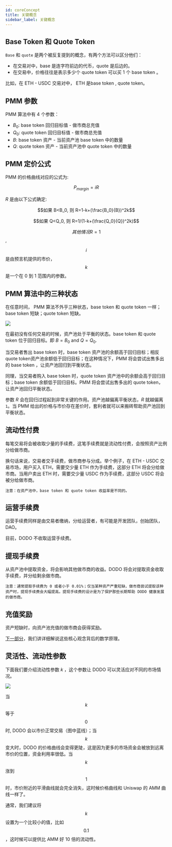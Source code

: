 ```yaml
---
id: coreConcept
title: 关键概念
sidebar_label: 关键概念
---
```


## Base Token 和 Quote Token

`Base` 和 `quote` 是两个被反复提到的概念，有两个方法可以区分他们：

- 在交易对中，base 是连字符前边的代币，quote 是后边的。
- 在交易中，价格往往是表示多少个 quote token 可以买 1 个 base token 。

比如，在 ETH - USDC 交易对中， ETH 是base token , quote token。

## PMM 参数

PMM 算法中有 4 个参数：

- $B_0$: base token 回归目标值 - 做市商总充值
- $Q_0$: quote token 回归目标值 - 做市商总充值
- $B$: base token 资产 - 当前资产池 base token 中的数量
- $Q$: quote token 资产 - 当前资产池中 quote token 中的数量

## PMM 定价公式

PMM 的价格曲线对应的公式为:

$$P_{margin}=iR$$

$R$ 是由以下公式确定:

$$如果 B<B_0, 则 R=1-k+(\frac{B_0}{B})^2k$$

$$如果 Q<Q_0, 则 R=1/(1-k+(\frac{Q_0}{Q})^2k)$$

$$其他情况 R=1$$,

$$i$$ 是由预言机提供的市价， $$k$$ 是一个在 0 到 1 范围内的参数。

## PMM 算法中的三种状态

在任意时间， PMM 算法不外乎三种状态，base token 和 quote token 一样；base token 短缺；quote token 短缺。

![](https://dodoex.github.io/docs/img/dodo_mode_switch.jpeg)

在最初没有任何交易的时候，资产池处于平衡的状态。base token 和 quote token 位于回归目标。即 $B=B_0$ and $Q=Q_0$.

当交易者售出 base token 时，base token 资产池的余额高于回归目标；相反 quote token资产池余额低于回归目标；在这种情况下，PMM 将会尝试出售多出的 base token ，让资产池回归到平衡状态。

同理，当交易者购入 base token 时，quote token 资产池中的余额会高于回归目标；base token 余额低于回归目标。PMM 将会尝试出售多出的 quote token，让资产池回归平衡状态。

参数 $R$ 会在回归过程起到非常关键的作用。资产池越偏离平衡状态，$R$ 就越偏离`1`。当 PMM 给出的价格与市价存在差价时，套利者就可以来搬砖帮助资产池回到平衡状态。

## 流动性付费

每笔交易将会被收取少量的手续费，这笔手续费就是流动性付费，会按照资产比例分给做市商。

换句话来说，交易者交手续费，做市商参与分成。举个例子，在 ETH - USDC 交易市场，用户买入 ETH，需要交少量 ETH 作为手续费，这部分 ETH 将会分给做市商。当用户卖出 ETH 时，需要交少量 USDC 作为手续费，这部分 USDC 将会被分给做市商。

`
注意：在资产池中，base token 和 quote token 收益率是不同的。
`

## 运营手续费

运营手续费同样是由交易者缴纳，分给运营者，有可能是开发团队，创始团队，DAO。

目前，DODO 不收取运营手续费。

## 提现手续费

从资产池中提取资金，将会影响其他做市商的收益。DODO 将会对提取资金收取手续费，并分给剩余做市商。

`
注意：通常提取手续费为 0 或者小于 0.01%；仅当某种资产严重短缺，做市商尝试提取该种资产时，提现手续费会大幅提高。提现手续费的设计是为了保护那些长期帮助 DODO 健康发展的做市商。
`

## 充值奖励

资产短缺时，向资产池充值的做市商会获得奖励。

[下一部分](./math)，我们讲详细解说这些核心观念背后的数学原理。

## 灵活性、流动性参数 

下面我们要介绍流动性参数 $k$ ，这个参数让 DODO 可以灵活应对不同的市场情况。

![](https://dodoex.github.io/docs/img/dodo_k.jpeg)

当 $$k$$ 等于 $$0$$ 时, DODO 会以市价正常交易（图中蓝线）；当 $$k$$ 变大时，DODO 的价格曲线会变得更陡，这是因为更多的市场资金会被放到远离市价的位置，资金利用率很低。当 $$k$$ 涨到 $$1$$ 时，市价附近的平滑曲线就会完全消失，这时候价格曲线和 Uniswap 的 AMM 曲线一样了。 

通常，我们建议将 $$k$$ 设置为一个比较小的值，比如 $$0.1$$，这时候可以提供比 AMM 好 10 倍的流动性。
